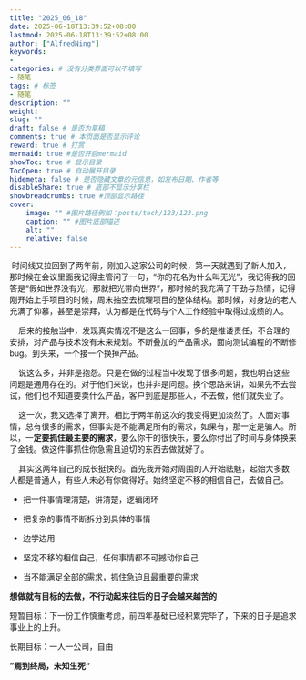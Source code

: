 ```yaml
---
title: "2025_06_18"
date: 2025-06-18T13:39:52+08:00
lastmod: 2025-06-18T13:39:52+08:00
author: ["AlfredNing"]
keywords: 
- 
categories: # 没有分类界面可以不填写
- 随笔
tags: # 标签
- 随笔
description: ""
weight:
slug: ""
draft: false # 是否为草稿
comments: true # 本页面是否显示评论
reward: true # 打赏
mermaid: true #是否开启mermaid
showToc: true # 显示目录
TocOpen: true # 自动展开目录
hidemeta: false # 是否隐藏文章的元信息，如发布日期、作者等
disableShare: true # 底部不显示分享栏
showbreadcrumbs: true #顶部显示路径
cover:
    image: "" #图片路径例如：posts/tech/123/123.png
    caption: "" #图片底部描述
    alt: ""
    relative: false
---
```


 时间线又拉回到了两年前，刚加入这家公司的时候，第一天就遇到了新人加入，那时候在会议里面我记得主管问了一句，“你的花名为什么叫无光”，我记得我的回答是“假如世界没有光，那就把光带向世界”，那时候的我充满了干劲与热情，记得刚开始上手项目的时候，周末抽空去梳理项目的整体结构。那时候，对身边的老人充满了仰慕，甚至是崇拜，认为都是在代码与个人工作经验中取得过成绩的人。

    后来的接触当中，发现真实情况不是这么一回事，多的是推诿责任，不合理的安排，对产品与技术没有未来规划。不断叠加的产品需求，面向测试编程的不断修bug。到头来，一个接一个换掉产品。

    说这么多，并非是抱怨。只是在做的过程当中发现了很多问题，我也明白这些问题是通用存在的。对于他们来说，也并非是问题。换个思路来讲，如果先不去尝试，他们也不知道要卖什么产品，客户到底是那些人，不去做，他们就失业了。

    这一次，我又选择了离开。相比于两年前这次的我变得更加淡然了。人面对事情，总有很多的需求，但事实是不能满足所有的需求，如果有，那一定是骗人。所以，一**定要抓住最主要的需求**，要么你干的很快乐，要么你付出了时间与身体换来了金钱。做这件事抓住你急需且迫切的东西去做就好了。

    其实这两年自己的成长挺快的。首先我开始对周围的人开始祛魅，起始大多数人都是普通人，有些人未必有你做得好。始终坚定不移的相信自己，去做自己。

- 把一件事情理清楚，讲清楚，逻辑闭环

- 把复杂的事情不断拆分到具体的事情

- 边学边用

- 坚定不移的相信自己，任何事情都不可撼动你自己

- 当不能满足全部的需求，抓住急迫且最重要的需求

**想做就有目标的去做，不行动起来往后的日子会越来越苦的**

短暂目标：下一份工作慎重考虑，前四年基础已经积累完毕了，下来的日子是追求事业上的上升。

长期目标：一人一公司，自由

**”焉到终局，未知生死“**
